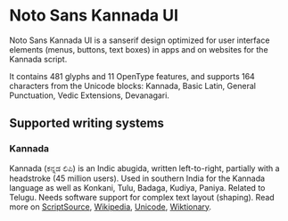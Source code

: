 
# Noto Sans Kannada UI

Noto Sans Kannada UI is a sanserif design optimized for user interface elements (menus, buttons, text boxes) in apps and on websites for the Kannada script.

It contains 481 glyphs and 11 OpenType features, and supports 164 characters from the Unicode blocks: Kannada, Basic Latin, General Punctuation, Vedic Extensions, Devanagari.


## Supported writing systems


### Kannada

Kannada (ಕನ್ನಡ ಲಿಪಿ) is an Indic abugida, written left-to-right, partially with a headstroke (45 million users). Used in southern India for the Kannada language as well as Konkani, Tulu, Badaga, Kudiya, Paniya. Related to Telugu. Needs software support for complex text layout (shaping). Read more on [ScriptSource](https://scriptsource.org/scr/Knda), [Wikipedia](https://en.wikipedia.org/wiki/ISO_15924:Knda), [Unicode](https://www.unicode.org/versions/Unicode13.0.0/ch12.pdf#G38298), [Wiktionary](https://en.wiktionary.org/wiki/Category:Kannada_script).

